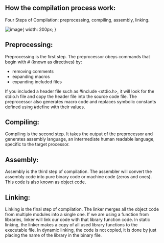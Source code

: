 
<h2>How the compilation process work:</h2>
Four Steps of Compilation: preprocessing, compiling, assembly, linking.

![image](https://user-images.githubusercontent.com/63344599/124754452-881aa480-df2a-11eb-99ad-41c04178cbeb.png){ width: 200px; }

<h2>Preprocessing:</h2>
Preprocessing is the first step. The preprocessor obeys commands that begin with # (known as directives) by:

- removing comments
- expanding macros
- expanding included files

If you included a header file such as #include <stdio.h>, it will look for the stdio.h file and copy the header file into the source code file.
The preprocessor also generates macro code and replaces symbolic constants defined using #define with their values.

<h2>Compiling:</h2>
Compiling is the second step. It takes the output of the preprocessor and generates assembly language, an intermediate human readable language, specific to the target processor.

<h2>Assembly:</h2>
Assembly is the third step of compilation. The assembler will convert the assembly code into pure binary code or machine code (zeros and ones). This code is also known as object code.

<h2>Linking:</h2>
Linking is the final step of compilation. The linker merges all the object code from multiple modules into a single one. If we are using a function from libraries, linker will link our code with that library function code.
In static linking, the linker makes a copy of all used library functions to the executable file. In dynamic linking, the code is not copied, it is done by just placing the name of the library in the binary file.
